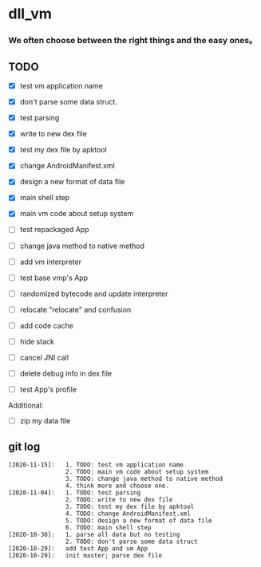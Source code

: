 # dll_vm

### We often choose between the right things and the easy ones。

## TODO
  + [x] test vm application name
  + [x] don't parse some data struct.
  + [x] test parsing
  + [x] write to new dex file
  + [x] test my dex file by apktool
  + [x] change AndroidManifest.xml
  + [x] design a new format of data file
  + [x] main shell step
  + [x] main vm code about setup system
  + [ ] test repackaged App
  + [ ] change java method to native method
  + [ ] add vm interpreter
  + [ ] test base vmp's App
  + [ ] randomized bytecode and update interpreter
  + [ ] relocate "relocate" and confusion
  + [ ] add code cache
  + [ ] hide stack
  + [ ] cancel JNI call
  + [ ] delete debug info in dex file
  + [ ] test App's profile
  
  
  Additional:
  + [ ] zip my data file
  

## git log
    [2020-11-15]:   1. TODO: test vm application name
                    2. TODO: main vm code about setup system
                    3. TODO: change java method to native method
                    4. think more and choose one.
    [2020-11-04]:   1. TODO: test parsing
                    2. TODO: write to new dex file
                    3. TODO: test my dex file by apktool
                    4. TODO: change AndroidManifest.xml
                    5. TODO: design a new format of data file
                    6. TODO: main shell step
    [2020-10-30]:   1. parse all data but no testing 
                    2. TODO: don't parse some data struct
    [2020-10-29]:   add test App and vm App
    [2020-10-29]:   init master; parse dex file
